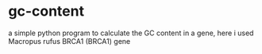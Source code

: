 # gc-content
a simple python program to calculate the GC content in a gene, here i used Macropus rufus BRCA1 (BRCA1) gene
